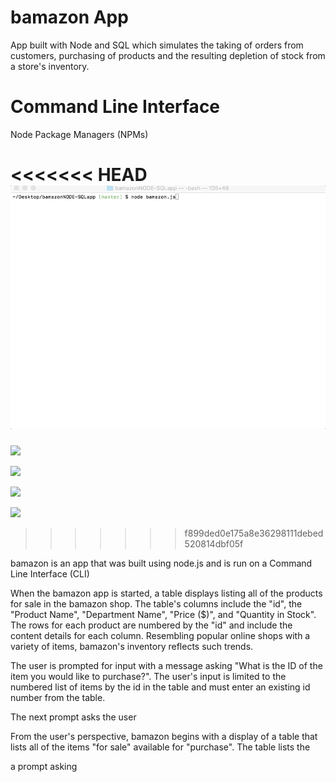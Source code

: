 # bamazon App

App built with Node and SQL which simulates the taking of orders from customers, purchasing of products and the resulting depletion of stock from a store's inventory.

<h1> Command Line Interface  </h1>


Node Package Managers (NPMs)

<<<<<<< HEAD
![](assets/table.gif)
=======


![]("assets/bamazongif1")

![]("assets/bamazongif2")


![]("assets/bamazongif3")


![]("assets/bamazongif4")



>>>>>>> f899ded0e175a8e36298111debed520814dbf05f

bamazon is an app that was built using node.js and is run on a Command Line Interface (CLI)

When the bamazon app is started, a table displays listing all of the products for sale in the bamazon shop. The table's columns include the "id", the "Product Name", "Department Name", "Price ($)", and "Quantity in Stock". The rows for each product are numbered by the "id" and include the content details for each column. Resembling popular online shops with a variety of items, bamazon's inventory reflects such trends. 

The user is prompted for input with a message asking "What is the ID of the item you would like to purchase?". The user's input is limited to the numbered list of items by the id in the table and must enter an existing id number from the table.

The next prompt asks the user 


From the user's perspective, bamazon begins with a display of a table that lists all of the items "for sale" available for "purchase". The table lists the 

a prompt asking 



